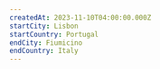 ```yaml
---
createdAt: 2023-11-10T04:00:00.000Z
startCity: Lisbon
startCountry: Portugal
endCity: Fiumicino
endCountry: Italy
---
```

